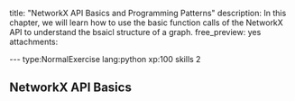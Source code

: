 title: "NetworkX API Basics and Programming Patterns"
description: In this chapter, we will learn how to use the basic function calls of the NetworkX API to understand the bsaicl structure of a graph.
free_preview: yes
attachments:

--- type:NormalExercise lang:python xp:100 skills 2

## NetworkX API Basics